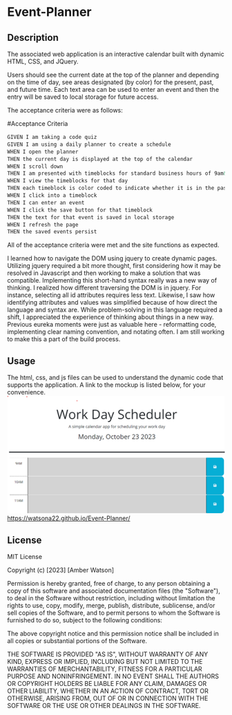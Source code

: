 # Event-Planner
## Description

The associated web application is an interactive calendar built with dynamic HTML, CSS, and JQuery. 

Users should see the current date at the top of the planner and depending on the time of day, see areas designated (by color) for the present, past, and future time. Each text area can be used to enter an event and then the entry will be saved to local storage for future access. 

The acceptance criteria were as follows:

#Acceptance Criteria
```md
GIVEN I am taking a code quiz
GIVEN I am using a daily planner to create a schedule
WHEN I open the planner
THEN the current day is displayed at the top of the calendar
WHEN I scroll down
THEN I am presented with timeblocks for standard business hours of 9am&ndash;5pm
WHEN I view the timeblocks for that day
THEN each timeblock is color coded to indicate whether it is in the past, present, or future
WHEN I click into a timeblock
THEN I can enter an event
WHEN I click the save button for that timeblock
THEN the text for that event is saved in local storage
WHEN I refresh the page
THEN the saved events persist
```

All of the acceptance criteria were met and the site functions as expected.

I learned how to navigate the DOM using jquery to create dynamic pages. Utilizing jquery required a bit more thought, first considering how it may be resolved in Javascript and then working to make a solution that was compatible. Implementing this short-hand syntax really was a new way of thinking. I realized how different traversing the DOM is in jquery. For instance, selecting all id attributes requires less text. Likewise, I saw how identifying attributes and values was simplified because of how direct the language and syntax are. While problem-solving in this language required a shift, I appreciated the experience of thinking about things in a new way. Previous eureka moments were just as valuable here - reformatting code, implementing clear naming convention, and notating often.  I am still working to make this a part of the build process. 
## Usage

The html, css, and js files can be used to understand the dynamic code that supports the application. A link to the mockup is listed below, for your convenience. 
![Event Planner Mockup](./Assets/Event-planner-mockup.png)
https://watsona22.github.io/Event-Planner/

## License

MIT License

Copyright (c) [2023] [Amber Watson]

Permission is hereby granted, free of charge, to any person obtaining a copy
of this software and associated documentation files (the "Software"), to deal
in the Software without restriction, including without limitation the rights
to use, copy, modify, merge, publish, distribute, sublicense, and/or sell
copies of the Software, and to permit persons to whom the Software is
furnished to do so, subject to the following conditions:

The above copyright notice and this permission notice shall be included in all
copies or substantial portions of the Software.

THE SOFTWARE IS PROVIDED "AS IS", WITHOUT WARRANTY OF ANY KIND, EXPRESS OR
IMPLIED, INCLUDING BUT NOT LIMITED TO THE WARRANTIES OF MERCHANTABILITY,
FITNESS FOR A PARTICULAR PURPOSE AND NONINFRINGEMENT. IN NO EVENT SHALL THE
AUTHORS OR COPYRIGHT HOLDERS BE LIABLE FOR ANY CLAIM, DAMAGES OR OTHER
LIABILITY, WHETHER IN AN ACTION OF CONTRACT, TORT OR OTHERWISE, ARISING FROM,
OUT OF OR IN CONNECTION WITH THE SOFTWARE OR THE USE OR OTHER DEALINGS IN THE
SOFTWARE.
